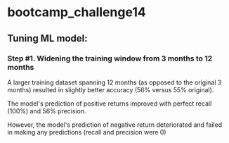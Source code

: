 # bootcamp_challenge14

## Tuning ML model:

### Step #1. Widening the training window from 3 months to 12 months

A larger training dataset spanning 12 months (as opposed to the original 3 months) resulted in slightly better accuracy (56% versus 55% original). 

The model's prediction of positive returns improved with perfect recall (100%) and 56% precision.

However, the model's prediction of negative return deteriorated and failed in making any predictions (recall and precision were 0)